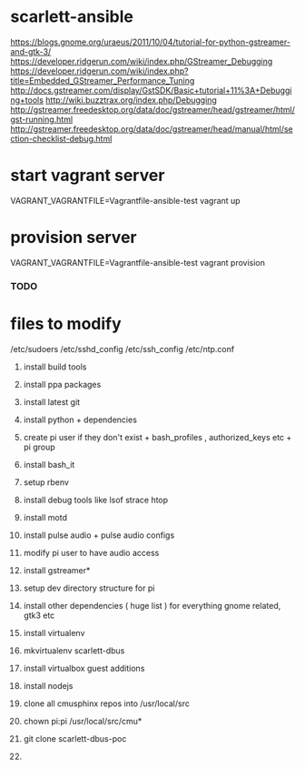 # scarlett-ansible

https://blogs.gnome.org/uraeus/2011/10/04/tutorial-for-python-gstreamer-and-gtk-3/
https://developer.ridgerun.com/wiki/index.php/GStreamer_Debugging
https://developer.ridgerun.com/wiki/index.php?title=Embedded_GStreamer_Performance_Tuning
http://docs.gstreamer.com/display/GstSDK/Basic+tutorial+11%3A+Debugging+tools
http://wiki.buzztrax.org/index.php/Debugging
http://gstreamer.freedesktop.org/data/doc/gstreamer/head/gstreamer/html/gst-running.html
http://gstreamer.freedesktop.org/data/doc/gstreamer/head/manual/html/section-checklist-debug.html


# start vagrant server
VAGRANT_VAGRANTFILE=Vagrantfile-ansible-test vagrant up

# provision server
VAGRANT_VAGRANTFILE=Vagrantfile-ansible-test vagrant provision

### TODO

# files to modify
/etc/sudoers
/etc/sshd_config
/etc/ssh_config
/etc/ntp.conf


1. install build tools

2. install ppa packages
3. install latest git
4. install python + dependencies
5. create pi user if they don't exist + bash_profiles , authorized_keys etc + pi group
6. install bash_it
7. setup rbenv
8. install debug tools like lsof strace htop
9. install motd
11. install pulse audio + pulse audio configs
12. modify pi user to have audio access
13. install gstreamer*
14. setup dev directory structure for pi
15. install other dependencies ( huge list ) for everything gnome related, gtk3 etc
16. install virtualenv
17. mkvirtualenv scarlett-dbus
18. install virtualbox guest additions
19. install nodejs
20. clone all cmusphinx repos into /usr/local/src
21. chown pi:pi /usr/local/src/cmu*
22. git clone scarlett-dbus-poc
23. 
